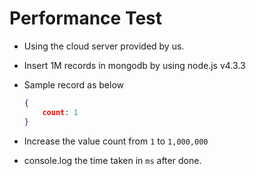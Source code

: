 # Performance Test

- Using the cloud server provided by us.
- Insert 1M records in mongodb by using node.js v4.3.3
- Sample record as below

	```json
	{
		count: 1
	}
	```
- Increase the value count from `1` to `1,000,000`
- console.log the time taken in `ms` after done.






